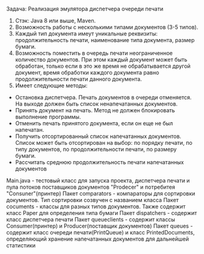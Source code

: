 Задача: Реализация эмулятора диспетчера очереди печати
1. Стэк: Java 8 или выше, Maven.
2. Возможность работы с несколькими типами документов (3-5 типов).
3. Каждый тип документа имеут уникальные реквизиты: продолжительность печати, наименование типа документа, размер бумаги.
4. Возможность поместить в очередь печати неограниченное количество документов. При этом каждый документ может быть обработан, только если в это же время не обрабатывается другой документ, время обработки каждого документа равно продолжительности печати данного документа.
5. Имеет следующие методы:
  * Остановка диспетчера. Печать документов в очереди отменяется. На выходе должен быть список ненапечатанных документов.
  * Принять документ на печать. Метод не должен блокировать выполнение программы.
  * Отменить печать принятого документа, если он еще не был напечатан.
  * Получить отсортированный список напечатанных документов. Список может быть отсортирован на выбор: по порядку печати, по типу документов, по продолжительности печати, по размеру бумаги.
  * Рассчитать среднюю продолжительность печати напечатанных документов

Main.java - тестовый класс для запуска проекта, диспетчера печати и пула потоков поставщиков документов "Prodecer" и потребитея "Consuner"(принтер)
Пакет comparators - компараторы для сортировки документов. Тип сортировки созвучен с названием класса
Пакет cocuments - классы для разных типов документов. Также содержит класс Paper для определения типа бумаги
Пакет dispatchers - содержит класс диспетчера печати
Пакет queueclients - содержит классы Consumer(принтер) и Producer(поставщик документов)
Пакет queues - содержит класс очереди печати(PrintQueue) и класс PrintedDocuments, определяющий хранение напечатанных документов для дальнейшей статистики 
